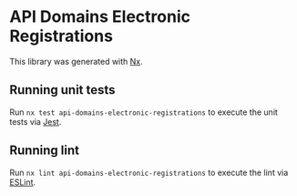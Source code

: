 # API Domains Electronic Registrations

This library was generated with [Nx](https://nx.dev).

## Running unit tests

Run `nx test api-domains-electronic-registrations` to execute the unit tests via [Jest](https://jestjs.io).

## Running lint

Run `nx lint api-domains-electronic-registrations` to execute the lint via [ESLint](https://eslint.org/).
